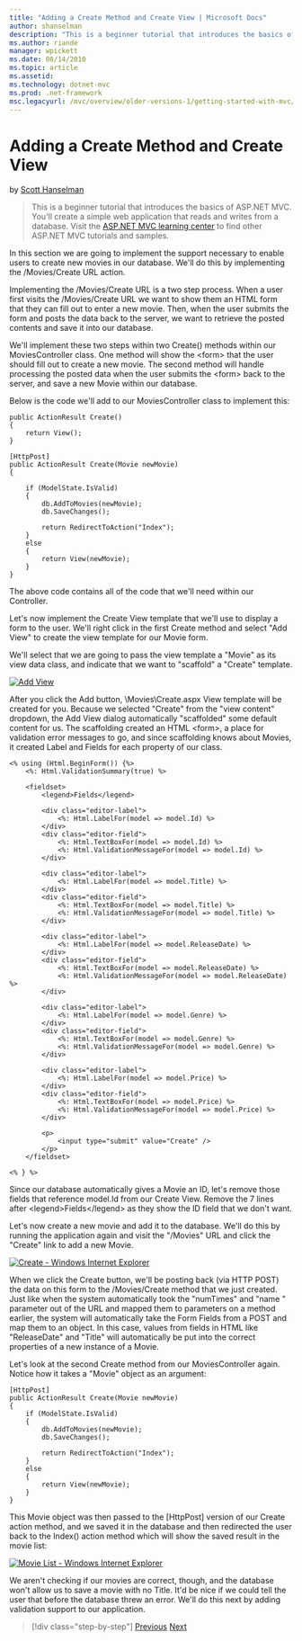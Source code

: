 ```yaml
---
title: "Adding a Create Method and Create View | Microsoft Docs"
author: shanselman
description: "This is a beginner tutorial that introduces the basics of ASP.NET MVC. You’ll create a simple web application that reads and writes from a database."
ms.author: riande
manager: wpickett
ms.date: 08/14/2010
ms.topic: article
ms.assetid: 
ms.technology: dotnet-mvc
ms.prod: .net-framework
msc.legacyurl: /mvc/overview/older-versions-1/getting-started-with-mvc/getting-started-with-mvc-part6
---
```

Adding a Create Method and Create View
====================
by [Scott Hanselman](https://github.com/shanselman)

> This is a beginner tutorial that introduces the basics of ASP.NET MVC. You'll create a simple web application that reads and writes from a database. Visit the [ASP.NET MVC learning center](../../../index.md) to find other ASP.NET MVC tutorials and samples.


In this section we are going to implement the support necessary to enable users to create new movies in our database. We'll do this by implementing the /Movies/Create URL action.

Implementing the /Movies/Create URL is a two step process. When a user first visits the /Movies/Create URL we want to show them an HTML form that they can fill out to enter a new movie. Then, when the user submits the form and posts the data back to the server, we want to retrieve the posted contents and save it into our database.

We'll implement these two steps within two Create() methods within our MoviesController class. One method will show the &lt;form&gt; that the user should fill out to create a new movie. The second method will handle processing the posted data when the user submits the &lt;form&gt; back to the server, and save a new Movie within our database.

Below is the code we'll add to our MoviesController class to implement this:

    public ActionResult Create()
    {
        return View();
    }
    
    [HttpPost]
    public ActionResult Create(Movie newMovie)
    {
    
        if (ModelState.IsValid)
        {
            db.AddToMovies(newMovie);
            db.SaveChanges();
    
            return RedirectToAction("Index");
        }
        else
        {
            return View(newMovie);
        }
    }

The above code contains all of the code that we'll need within our Controller.

Let's now implement the Create View template that we'll use to display a form to the user. We'll right click in the first Create method and select "Add View" to create the view template for our Movie form.

We'll select that we are going to pass the view template a "Movie" as its view data class, and indicate that we want to "scaffold" a "Create" template.

[![Add View](getting-started-with-mvc-part6/_static/image2.png)](getting-started-with-mvc-part6/_static/image1.png)

After you click the Add button, \Movies\Create.aspx View template will be created for you. Because we selected "Create" from the "view content" dropdown, the Add View dialog automatically "scaffolded" some default content for us. The scaffolding created an HTML &lt;form&gt;, a place for validation error messages to go, and since scaffolding knows about Movies, it created Label and Fields for each property of our class.

    <% using (Html.BeginForm()) {%>
        <%: Html.ValidationSummary(true) %>
    
        <fieldset>
            <legend>Fields</legend>
           
            <div class="editor-label">
                <%: Html.LabelFor(model => model.Id) %>
            </div>
            <div class="editor-field">
                <%: Html.TextBoxFor(model => model.Id) %>
                <%: Html.ValidationMessageFor(model => model.Id) %>
            </div>
           
            <div class="editor-label">
                <%: Html.LabelFor(model => model.Title) %>
            </div>
            <div class="editor-field">
                <%: Html.TextBoxFor(model => model.Title) %>
                <%: Html.ValidationMessageFor(model => model.Title) %>
            </div>
           
            <div class="editor-label">
                <%: Html.LabelFor(model => model.ReleaseDate) %>
            </div>
            <div class="editor-field">
                <%: Html.TextBoxFor(model => model.ReleaseDate) %>
                <%: Html.ValidationMessageFor(model => model.ReleaseDate) %>
            </div>
           
            <div class="editor-label">
                <%: Html.LabelFor(model => model.Genre) %>
            </div>
            <div class="editor-field">
                <%: Html.TextBoxFor(model => model.Genre) %>
                <%: Html.ValidationMessageFor(model => model.Genre) %>
            </div>
           
            <div class="editor-label">
                <%: Html.LabelFor(model => model.Price) %>
            </div>
            <div class="editor-field">
                <%: Html.TextBoxFor(model => model.Price) %>
                <%: Html.ValidationMessageFor(model => model.Price) %>
            </div>
           
            <p>
                <input type="submit" value="Create" />
            </p>
        </fieldset>
    
    <% } %>

Since our database automatically gives a Movie an ID, let's remove those fields that reference model.Id from our Create View. Remove the 7 lines after &lt;legend&gt;Fields&lt;/legend&gt; as they show the ID field that we don't want.

Let's now create a new movie and add it to the database. We'll do this by running the application again and visit the "/Movies" URL and click the "Create" link to add a new Movie.

[![Create - Windows Internet Explorer ](getting-started-with-mvc-part6/_static/image4.png)](getting-started-with-mvc-part6/_static/image3.png)

When we click the Create button, we'll be posting back (via HTTP POST) the data on this form to the /Movies/Create method that we just created. Just like when the system automatically took the "numTimes" and "name " parameter out of the URL and mapped them to parameters on a method earlier, the system will automatically take the Form Fields from a POST and map them to an object. In this case, values from fields in HTML like "ReleaseDate" and "Title" will automatically be put into the correct properties of a new instance of a Movie.

Let's look at the second Create method from our MoviesController again. Notice how it takes a "Movie" object as an argument:

    [HttpPost]
    public ActionResult Create(Movie newMovie)
    {
        if (ModelState.IsValid)
        {
            db.AddToMovies(newMovie);
            db.SaveChanges();
    
            return RedirectToAction("Index");
        }
        else
        {
            return View(newMovie);
        }
    }

This Movie object was then passed to the [HttpPost] version of our Create action method, and we saved it in the database and then redirected the user back to the Index() action method which will show the saved result in the movie list:

[![Movie List - Windows Internet Explorer ](getting-started-with-mvc-part6/_static/image6.png)](getting-started-with-mvc-part6/_static/image5.png)

We aren't checking if our movies are correct, though, and the database won't allow us to save a movie with no Title. It'd be nice if we could tell the user that before the database threw an error. We'll do this next by adding validation support to our application.

>[!div class="step-by-step"] [Previous](getting-started-with-mvc-part5.md) [Next](getting-started-with-mvc-part7.md)